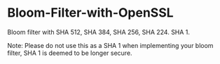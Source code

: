 # Bloom-Filter-with-OpenSSL
Bloom filter with SHA 512, SHA 384, SHA 256, SHA 224. SHA 1.

Note: Please do not use this as a SHA 1 when implementing your bloom filter, SHA 1 is deemed to be longer secure.
